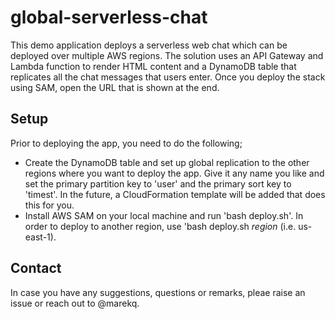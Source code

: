 global-serverless-chat
======================

This demo application deploys a serverless web chat which can be deployed over multiple AWS regions. The solution uses an API Gateway and Lambda function to render HTML content and a DynamoDB table that replicates all the chat messages that users enter. Once you deploy the stack using SAM, open the URL that is shown at the end. 


Setup
-----

Prior to deploying the app, you need to do the following;

- Create the DynamoDB table and set up global replication to the other regions where you want to deploy the app. Give it any name you like and set the primary partition key to 'user' and the primary sort key to 'timest'. In the future, a CloudFormation template will be added that does this for you.
- Install AWS SAM on your local machine and run 'bash deploy.sh'. In order to deploy to another region, use 'bash deploy.sh *region* (i.e. us-east-1).


Contact
-------

In case you have any suggestions, questions or remarks, pleae raise an issue or reach out to @marekq.